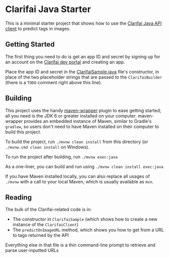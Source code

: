 Clarifai Java Starter
======

This is a minimal starter project that shows how to use the [Clarifai Java API client](https://github.com/Clarifai/clarifai-java)
to predict tags in images.

Getting Started
---

The first thing you need to do is get an app ID and secret by signing up for an account on the 
[Clarifai dev portal](https://developer.clarifai.com/login/) and creating an app.

Place the app ID and secret in the [ClarifaiSample.java](src/main/java/com/clarifai/starter/ClarifaiSample.java) file's
constructor, in place of the two placeholder strings that are passed to the `ClarifaiBuilder` (there is a `TODO` comment
right above this line).

Building
---

This project uses the handy [maven-wrapper](https://github.com/takari/maven-wrapper) plugin to ease getting started;
all you need is the JDK 6 or greater installed on your computer. maven-wrapper provides an embedded instance of Maven,
similar to Gradle's `gradlew`, so users don't need to have Maven installed on their computer to build this project.

To build the project, run `./mvnw clean install` from this directory (or `./mvnw.cmd clean install` on Windows).

To run the project after building, run `./mvnw exec:java`

As a one-liner, you can build and run using `./mvnw clean install exec:java`

If you have Maven installed locally, you can also replace all usages of `./mvnw` with a call to your local Maven, which
is usually available as `mvn`.

Reading
---

The bulk of the Clarifai-related code is in:

- The constructor in `ClarifaiSample` (which shows how to create a new instance of the `ClarifaiClient`)
- The `predictOnImageURL` method, which shows you how to get from a URL to tags returned by the API

Everything else in that file is a thin command-line prompt to retrieve and parse user-inputted URLs
